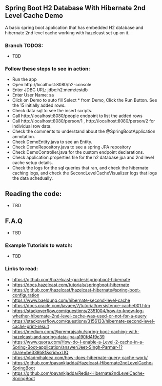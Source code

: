## Spring Boot H2 Database With Hibernate 2nd Level Cache Demo

A basic spring boot application that has embedded H2 database and hibernate 2nd level cache working with hazelcast set up on it.

### Branch TODOS:

- TBD

### Follow these steps to see in action:

- Run the app
- Open http://localhost:8080/h2-console
- Enter JDBC URL: jdbc:h2:mem:testdb
- Enter User Name: sa
- Click on Demo to auto fill Select * from Demo, Click the Run Button. See the 15 initially added rows.
- Check data.sql to see the insert scripts.
- Call http://localhost:8080/people endpoint to list the added rows
- Call http://localhost:8080/person/1 , http://localhost:8080/person/2 for individual row data.
- Check the comments to understand about the @SpringBootApplication annotation.
- Check DemoEntity.java to see an Entity.
- Check DemoRepository.java to see a spring JPA repository 
- Check DemoController.java for the custom endpoint declarations.
- Check application.properties file for the h2 database jpa and 2nd level cache setup details.
- Check the logs for the sql queries that ran, and check the hibernate caching logs, and check the
  SecondLevelCacheVisualizer logs that logs the data schedually.

## Reading the code:

- TBD

## F.A.Q

- TBD

### Example Tutorials to watch:

- TBD

### Links to read:

- https://github.com/hazelcast-guides/springboot-hibernate
- https://docs.hazelcast.com/tutorials/springboot-hibernate
- https://github.com/hazelcast/hazelcast-hibernate#spring-boot-configuration
- https://www.baeldung.com/hibernate-second-level-cache
- https://docs.oracle.com/javaee/7/tutorial/persistence-cache001.htm
- https://stackoverflow.com/questions/2351004/how-to-know-log-whether-hibernate-2nd-level-cache-was-used-or-not-for-a-query
- https://stackoverflow.com/questions/3156133/hibernate-second-level-cache-print-result
- https://medium.com/@premrajsahu/spring-boot-caching-with-hazelcast-and-spring-data-jpa-a190fd4f9c39
- https://www.quora.com/How-do-I-enable-a-Level-2-cache-in-a-Spring-Boot-application/answer/Jeet-Singh-Parmar-1?share=be339b8f&srid=xLIQ
- https://vladmihalcea.com/how-does-hibernate-query-cache-work/
- https://github.com/pavankjadda/Hazelcast-Hibernate2ndLevelCache-SpringBoot
- https://github.com/pavankjadda/Redis-Hibernate2ndLevelCache-SpringBoot

